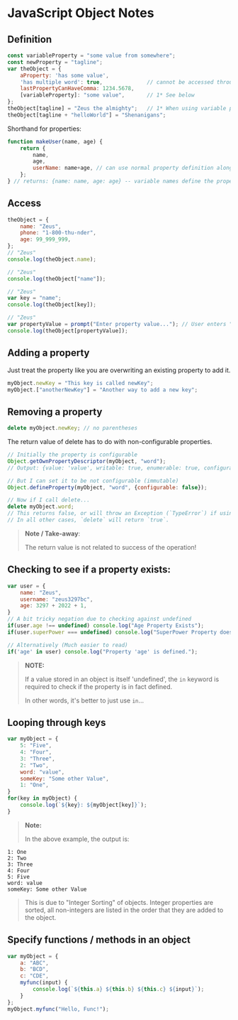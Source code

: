 # JavaScript Object Notes

## Definition

``` javascript
const variableProperty = "some value from somewhere";
const newProperty = "tagline";
var theObject = {
    aProperty: 'has some value',
    'has multiple word': true,              // cannot be accessed through 'dot access' must use theObject['has multiple words']
    lastPropertyCanHaveComma: 1234.5678,
    [variableProperty]: "some value",       // 1* See below
};
theObject[tagline] = "Zeus the almighty";   // 1* When using variable properties, it is common practice to define like this
theObject[tagline + "helloWorld"] = "Shenanigans";
```

Shorthand for properties:
``` javascript
function makeUser(name, age) {
    return {
        name,
        age,
        userName: name+age, // can use normal property definition along with shorthand
    };
} // returns: {name: name, age: age} -- variable names define the property
```

## Access

``` javascript
theObject = {
    name: "Zeus",
    phone: "1-800-thu-nder",
    age: 99_999_999,
};
// "Zeus"
console.log(theObject.name);

// "Zeus"
console.log(theObject["name"]);

// "Zeus"
var key = "name";
console.log(theObject[key]);

// "Zeus"
var propertyValue = prompt("Enter property value..."); // User enters "name"
console.log(theObject[propertyValue]);
```

## Adding a property

Just treat the property like you are overwriting an existing property to add it.

``` javascript
myObject.newKey = "This key is called newKey";
myObject.["anotherNewKey"] = "Another way to add a new key";
```

## Removing a property


``` javascript
delete myObject.newKey; // no parentheses
```

The return value of delete has to do with non-configurable properties.

``` javascript
// Initially the property is configurable
Object.getOwnPropertyDescriptor(myObject, "word");
// Output: {value: 'value', writable: true, enumerable: true, configurable: true}

// But I can set it to be not configurable (immutable)
Object.defineProperty(myObject, "word", {configurable: false});

// Now if I call delete...
delete myObject.word;
// This returns false, or will throw an Exception (`TypeError`) if using strict
// In all other cases, `delete` will return `true`.
```

> **Note / Take-away**:
>
> The return value is not related to success of the operation!

## Checking to see if a property exists:
``` javascript
var user = {
    name: "Zeus",
    username: "zeus3297bc",
    age: 3297 + 2022 + 1,
}
// A bit tricky negation due to checking against undefined
if(user.age !== undefined) console.log("Age Property Exists");
if(user.superPower === undefined) console.log("SuperPower Property does not Exist.");

// Alternatively (Much easier to read)
if('age' in user) console.log("Property 'age' is defined.");
```
> **NOTE:**
>
> If a value stored in an object is itself 'undefined', the `in` keyword is required to check if the property is in fact defined.
>
> In other words, it's better to just use `in`...

## Looping through keys

``` javascript
var myObject = {
    5: "Five",
    4: "Four",
    3: "Three",
    2: "Two",
    word: "value",
    someKey: "Some other Value",
    1: "One",
}
for(key in myObject) {
    console.log(`${key}: ${myObject[key]}`);
}
```

> **Note:**
>
> In the above example, the output is:
>
```
1: One
2: Two
3: Three
4: Four
5: Five
word: value
someKey: Some other Value
```
> This is due to "Integer Sorting" of objects. Integer properties are sorted, all non-integers are listed in the order that they are added to the object.


## Specify functions / methods in an object

``` javascript
var myObject = {
    a: "ABC",
    b: "BCD",
    c: "CDE",
    myfunc(input) {
        console.log(`${this.a} ${this.b} ${this.c} ${input}`);
    }
};
myObject.myfunc("Hello, Func!");
```
